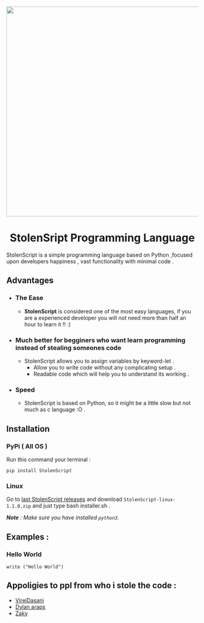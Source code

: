 <p align="center" >
    <br>
    <img src="https://raw.githubusercontent.com/Elkyw/fictional-umbrella/main/logo.png" width="550">
    
<br>    
</p>
<h1 align="center" >StolenSript Programming Language</h1>



StolenScript is a simple programming language based on Python ,focused upon developers happiness , vast functionality with minimal code .
## Advantages
- ### The Ease
    - **StolenScript** is considered one of the most easy languages, if you are a experienced developer you will not need more than half an hour to learn it !! :)
- ### Much better for begginers who want learn programming instead of stealing someones code 
    - StolenScript allows you to assign variables by keyword-let .
        - Allow you to write code without any complicating setup . 
        - Readable code which will help you to understand its working . 
- ### Speed
    - StolenScript is based on Python, so it might be a little slow but not much as c language :O .

## Installation
### PyPi ( All OS )
Run this command your terminal :
```
pip install StolenScript
```
### Linux
Go to [last StolenScript releases](https://github.com/Elkyw/StolenScript/releases) and download `StolenScript-linux-1.1.0.zip` and just type bash installer.sh .

_**Note** : Make sure you have installed `python3`._

## Examples :
### Hello World
```
write ("Hello World")
```
## Appoligies to ppl from who i stole the code :
- [VirejDasani](https://github.com/RedMads/)
- [Dylan araps](https://github.com/dylanaraps/)
- [Zaky](https://github.com/kagsa/)

